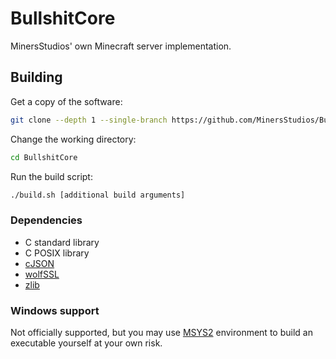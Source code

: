 # BullshitCore

MinersStudios' own Minecraft server implementation.

## Building

Get a copy of the software:

```sh
git clone --depth 1 --single-branch https://github.com/MinersStudios/BullshitCore.git
```

Change the working directory:

```sh
cd BullshitCore
```

Run the build script:

```sh
./build.sh [additional build arguments]
```

### Dependencies

- C standard library
- C POSIX library
- [cJSON](https://github.com/DaveGamble/cJSON)
- [wolfSSL](https://www.wolfssl.com)
- [zlib](https://www.zlib.net)

### Windows support

Not officially supported, but you may use [MSYS2](https://www.msys2.org)
environment to build an executable yourself at your own risk.

